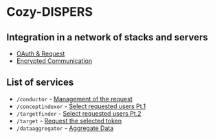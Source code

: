 
# Cozy-DISPERS

## Integration in a network of stacks and servers

- [OAuth & Request](stack.md)
- [Encrypted Communication]()

## List of services

- `/conductor` - [Management of the request](conductor.md)
- `/conceptindexor` - [Select requested users Pt.1](concept-indexor.md)
- `/targetfinder` - [Select requested users Pt.2](target-finder.md)
- `/target` - [Request the selected token](target.md)
- `/dataaggregator` - [Aggregate Data](data-aggregator.md)
